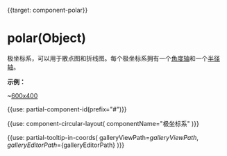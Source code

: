 
{{target: component-polar}}

# polar(Object)

极坐标系，可以用于散点图和折线图。每个极坐标系拥有一个[角度轴](~angleAxis)和一个[半径轴](~radiusAxis)。

**示例：**

~[600x400](${galleryViewPath}scatter-polar-punchCard&edit=1&reset=1)

{{use: partial-component-id(prefix="#")}}

{{use: component-circular-layout(
    componentName="极坐标系"
)}}


{{use: partial-tooltip-in-coords(
    galleryViewPath=${galleryViewPath},
    galleryEditorPath=${galleryEditorPath}
)}}